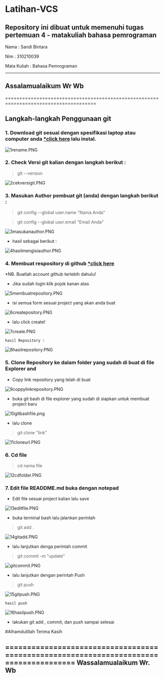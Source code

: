 # Latihan-VCS
Repository ini dibuat untuk memenuhi tugas pertemuan 4 - matakuliah bahasa pemrograman
--------------------------------------------------------------------------------------

Nama		: Sandi Bintara

Nim		: 310210039

Mata Kuliah	: Bahasa Pemrograman

--------------------------------------------------------------------------------------
## Assalamualaikum Wr Wb
======================================================================================
## Langkah-langkah Penggunaan git

### 1. Download git sesuai dengan spesifikasi laptop atau computer anda [*click here](https://git-scm.com/) lalu instal.

![1rename.PNG](picture/1rename.PNG)

### 2. Check Versi git kalian dengan langkah berikut :

 > git --version

![2cekversigit.PNG](picture/2cekversigit.PNG)

### 3. Masukan Author pembuat git (anda) dengan langkah berikut :

> git config --global user.name "Nama Anda"

> git config --global user.email "Email Anda"

![3masukanauthor.PNG](picture/3masukanauthor.PNG)

* hasil sebagai berikut :

![4hasilmengisiauthor.PNG](picture/4hasilmengisiauthor.PNG)

### 4. Membuat respository di github [*click here](github.com)
*NB. Buatlah account github terlebih dahulu!

* Jika sudah login klik pojok kanan atas

![5membuatrepository.PNG](picture/5membuatrepository.PNG)

* isi semua form sesuai project yang akan anda buat

![6createpository.PNG](picture/6createpository.PNG)

* lalu click create!

![7create.PNG](picture/7create.PNG)

`hasil Repository :`

![8hasilrepository.PNG](picture/8hasilrepository.PNG)

### 5. Clone Repository ke dalam folder yang sudah di buat di file Explorer and

* Copy link repository yang telah di buat

![9coppylinkrepository.PNG](picture/9coppylinkrepository.PNG)

* buka git bash di file explorer yang sudah di siapkan untuk membuat project baru

![10gitbashfile.png](picture/10gitbashfile.png)

* lalu clone
> git clone "link"

![11cloneurl.PNG](picture/11cloneurl.PNG)

### 6. Cd file
> cd nama file

![12cdfolder.PNG](picture/12cdfolder.PNG)

### 7. Edit file READDME.md buka dengan notepad
* Edit file sesuai project kalian lalu save

![13editfile.PNG](picture/13editfile.PNG)

* buka terminal bash lalu jalankan perintah
> git add .

![14gitadd.PNG](picture/14gitadd.PNG)

* lalu lanjutkan denga perintah commit
> git commit -m "update"

![gitcommit.PNG](picture/gitcommit.PNG)

* lalu lanjutkan dengan perintah Push
> git push

![15gitpush.PNG](picture/15gitpush.PNG)

`hasil push`

![16hasilpush.PNG](picture/16hasilpush.PNG)

* lakukan git add , commit, dan push sampai selesai

#Alhamdulillah Terima Kasih

======================================================================================
Wassalamualaikum Wr. Wb
--------------------------------------------------------------------------------------












